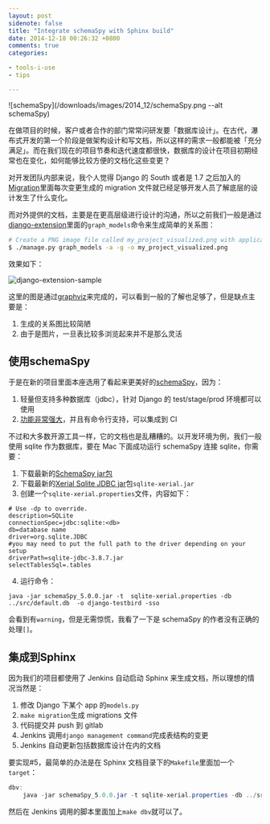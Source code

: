 ```yaml
---
layout: post
sidenote: false
title: "Integrate schemaSpy with Sphinx build"
date: 2014-12-18 00:26:32 +0800
comments: true
categories:

- tools-i-use
- tips

---
```



![schemaSpy](/downloads/images/2014_12/schemaSpy.png --alt schemaSpy)

在做项目的时候，客户或者合作的部门常常问研发要「数据库设计」。在古代，瀑布式开发的第一个阶段是做架构设计和写文档，所以这样的需求一般都能被「充分满足」。而在我们现在的项目节奏和迭代速度都很快，数据库的设计在项目初期经常也在变化，如何能够比较方便的文档化这些变更？

对开发团队内部来说，我个人觉得 Django 的 South 或者是 1.7 之后加入的[Migration](https://lenciel.com/2014/08/django-1-dot-7-migrations/)里面每次变更生成的 migration 文件就已经足够开发人员了解底层的设计发生了什么变化。

而对外提供的文档，主要是在更高层级进行设计的沟通，所以之前我们一般是通过[django-extension](https://github.com/django-extensions/django-extensions)里面的`graph_models`命令来生成简单的关系图：

``` bash
# Create a PNG image file called my_project_visualized.png with application grouping
$ ./manage.py graph_models -a -g -o my_project_visualized.png
```

效果如下：

<img src="{{ site.static_base }}/downloads/images/2014_12/django_extension.svg" title="django-extension-sample" alt="django-extension-sample"/>

这里的图是通过[graphviz](http://www.graphviz.org/)来完成的，可以看到一般的了解也足够了，但是缺点主要是：

1. 生成的关系图比较简陋
2. 由于是图片，一旦表比较多浏览起来并不是那么灵活

## 使用schemaSpy

于是在新的项目里面本座选用了看起来更美好的[schemaSpy](http://schemaspy.sourceforge.net/)，因为：

1. 轻量但支持多种数据库（jdbc），针对 Django 的 test/stage/prod 环境都可以使用
2. [功能非常强大](http://schemaspy.sourceforge.net/sample/)，并且有命令行支持，可以集成到 CI

不过和大多数开源工具一样，它的文档也是乱糟糟的。以开发环境为例，我们一般使用 sqlite 作为数据库，要在 Mac 下面成功运行 schemaSpy 连接 sqlite，你需要：

1. 下载最新的[SchemaSpy jar包](http://sourceforge.net/projects/schemaspy/files/)
2. 下载最新的[Xerial Sqlite JDBC jar](https://bitbucket.org/xerial/sqlite-jdbc
)包`sqlite-xerial.jar`
3. 创建一个`sqlite-xerial.properties`文件，内容如下：

```
# Use -dp to override.
description=SQLite
connectionSpec=jdbc:sqlite:<db>
db=database name
driver=org.sqlite.JDBC
#you may need to put the full path to the driver depending on your setup
driverPath=sqlite-jdbc-3.8.7.jar
selectTablesSql=.tables
```

4. 运行命令：

```
java -jar schemaSpy_5.0.0.jar -t  sqlite-xerial.properties -db ../src/default.db  -o django-testbird -sso
```

会看到有`warning`，但是无需惊慌，我看了一下是 schemaSpy 的作者没有正确的处理`[]`。


## 集成到Sphinx

因为我们的项目都使用了 Jenkins 自动启动 Sphinx 来生成文档，所以理想的情况当然是：

1. 修改 Django 下某个 app 的`models.py`
2. `make migration`生成 migrations 文件
3. 代码提交并 push 到 gitlab
4. Jenkins 调用`django management command`完成表结构的变更
5. Jenkins 自动更新包括数据库设计在内的文档

要实现#5，最简单的办法是在 Sphinx 文档目录下的`Makefile`里面加一个`target`：

```java
dbv:
    java -jar schemaSpy_5.0.0.jar -t sqlite-xerial.properties -db ../src/default.db  -o _db_virtualization/django-testproject -sso
```

然后在 Jenkins 调用的脚本里面加上`make dbv`就可以了。
